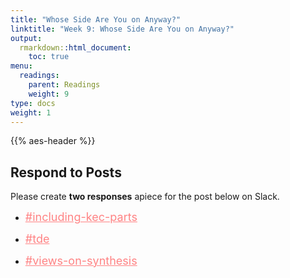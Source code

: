 ```yaml
---
title: "Whose Side Are You on Anyway?"
linktitle: "Week 9: Whose Side Are You on Anyway?"
output:
  rmarkdown::html_document:
    toc: true
menu:
  readings:
    parent: Readings
    weight: 9
type: docs
weight: 1
---
```


{{% aes-header %}}

## Respond to Posts

Please create **two responses** apiece for the post below on Slack.

-   <a href='https://2022edp617.slack.com/archives/C0342HMFXB8' target='_blank' style='color: #ff8384;'><font size='4px'>\#including-kec-parts</font></a>

-   <a href='https://2022edp617.slack.com/archives/C033UKWRQB1' target='_blank' style='color: #ff8384;'><font size='4px'>\#tde</font></a>

-   <a href='https://2022edp617.slack.com/archives/C0346A5MQFP' target='_blank' style='color: #ff8384;'><font size='4px'>\#views-on-synthesis</font></a>
